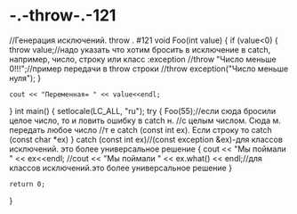 # -.-throw-.-121
//Генерация исключений. throw . #121
void Foo(int value)
{
	if (value<0)
	{
        throw value;//надо указать что хотим бросить в исключение в catch, например, число, строку или класс :exception 
		//throw "Число меньше 0!!!";//пример передачи в throw строки
		//throw exception("Число меньше нуля");
	}
	
	cout << "Переменная= " << value<<endl;
}
int main()
{
	setlocale(LC_ALL, "ru");
	try
	{
     Foo(55);//если сюда бросили целое число, то и ловить ошибку в catch н.
	 //с целым числом. Сюда м. передать любое число
	 //т е catch (const int ex). Если строку то catch (const char *ex)
	} 
	catch (const int ex)//(const exception &ex)-для классов исключений. это более универсальное решение
	{
		cout << "Мы поймали " << ex<<endl;
		//cout << "Мы поймали " << ex.what() << endl;//для классов исключений.это более универсальное решение
	}
	
	return 0;
}
